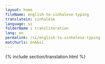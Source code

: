 ```yaml
--- 
layout: home 
fileName: english-to-sinhalese-typing
translatein: sinhalese
language: si
folderName : transliteration
lang: en
permalink: /si/english-to-sinhalese-typing
matchurls: en&&si
---
```

{% include section/translation.html %}